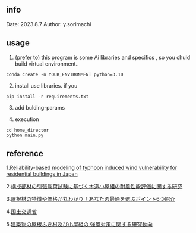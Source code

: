 ## info
Date: 2023.8.7
Author: y.sorimachi

## usage
1. (prefer to) this program is some Ai libraries and specifics , so you chuld build virtual environment..
```shell
conda create -n YOUR_ENVIRONMENT python=3.10
``` 
2. install use libraries. if you
```shell
pip install -r requirements.txt
```
3. add bulding-params 

4. execution
```shell
cd home_director
python main.py
```

## reference
1.[Reliability-based modeling of typhoon induced wind vulnerability for residential buildings in Japan](https://www.sciencedirect.com/science/article/abs/pii/S016761051300250X)

2.[構成部材の引張載荷試験に基づく木造小屋組の耐風性能評価に関する研究](https://www.jstage.jst.go.jp/article/aijs/74/646/74_646_2181/_article/-char/ja/)

3.[屋根材の特徴や価格が丸わかり！あなたの最適を選ぶポイント6つ紹介](https://kamisei.co.jp/news/8469)

4.[国土交通省](chrome-extension://oemmndcbldboiebfnladdacbdfmadadm/https://www.mlit.go.jp/jutakukentiku/build/content/001387862.pdf)

5.[建築物の屋根ふき材及び小屋組の 強風対策に関する研究動向](chrome-extension://oemmndcbldboiebfnladdacbdfmadadm/https://www.nilim.go.jp/lab/bbg/koen2021/pdf/%E5%BB%BA%E7%AF%89%E7%A0%94%E7%A9%B6%E9%83%A8%E9%95%B7.pdfa)
